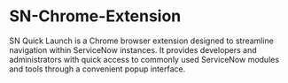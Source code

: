 # SN-Chrome-Extension
SN Quick Launch is a Chrome browser extension designed to streamline navigation within ServiceNow instances. It provides developers and administrators with quick access to commonly used ServiceNow modules and tools through a convenient popup interface.
